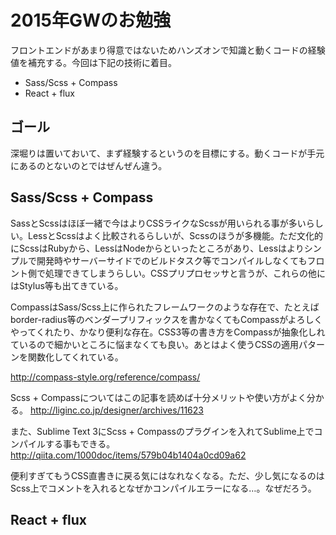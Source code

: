 # 2015年GWのお勉強

フロントエンドがあまり得意ではないためハンズオンで知識と動くコードの経験値を補充する。今回は下記の技術に着目。

* Sass/Scss + Compass
* React + flux

## ゴール

深堀りは置いておいて、まず経験するというのを目標にする。動くコードが手元にあるのとないのとではぜんぜん違う。

## Sass/Scss + Compass

SassとScssはほぼ一緒で今はよりCSSライクなScssが用いられる事が多いらしい。LessとScssはよく比較されるらしいが、Scssのほうが多機能。ただ文化的にScssはRubyから、LessはNodeからといったところがあり、Lessはよりシンプルで開発時やサーバーサイドでのビルドタスク等でコンパイルしなくてもフロント側で処理できてしまうらしい。CSSプリプロセッサと言うが、これらの他にはStylus等も出てきている。

CompassはSass/Scss上に作られたフレームワークのような存在で、たとえばborder-radius等のベンダープリフィックスを書かなくてもCompassがよろしくやってくれたり、かなり便利な存在。CSS3等の書き方をCompassが抽象化しれているので細かいところに悩まなくても良い。あとはよく使うCSSの適用パターンを関数化してくれている。

http://compass-style.org/reference/compass/

Scss + Compassについてはこの記事を読めば十分メリットや使い方がよく分かる。
http://liginc.co.jp/designer/archives/11623

また、Sublime Text 3にScss + Compassのプラグインを入れてSublime上でコンパイルする事もできる。
http://qiita.com/1000doc/items/579b04b1404a0cd09a62

便利すぎてもうCSS直書きに戻る気にはなれなくなる。ただ、少し気になるのはScss上でコメントを入れるとなぜかコンパイルエラーになる…。なぜだろう。

## React + flux

